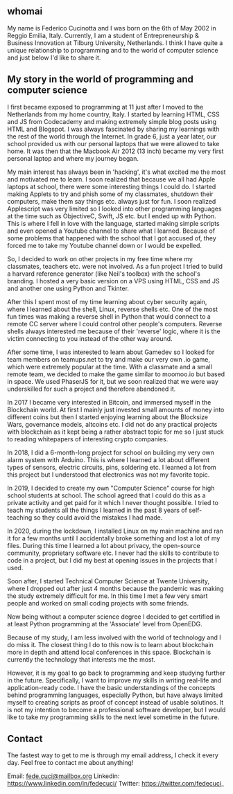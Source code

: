## whomai

My name is Federico Cucinotta and I was born on the 6th of May 2002 in Reggio Emilia, Italy. Currently, I am a student of Entrepreneurship & Business Innovation at Tilburg University, Netherlands. I think I have quite a unique relationship to programming and to the world of computer science and just below I'd like to share it.

## My story in the world of programming and computer science

I first became exposed to programming at 11 just after I moved to the Netherlands from my home country, Italy. I started by learning HTML, CSS and JS from Codecademy and making extremely simple blog posts using HTML and Blogspot. I was always fascinated by sharing my learnings with the rest of the world through the Internet. In grade 6, just a year later, our school provided us with our personal laptops that we were allowed to take home. It was then that the Macbook Air 2012 (13 inch) became my very first personal laptop and where my journey began.

My main interest has always been in 'hacking', it's what excited me the most and motivated me to learn. I soon realized that because we all had Apple laptops at school, there were some interesting things I could do. I started making Applets to try and phish some of my classmates, shutdown their computers, make them say things etc. always just for fun. I soon realized Applescript was very limited so I looked into other programming languages at the time such as ObjectiveC, Swift, JS etc. but I ended up with Python. This is where I fell in love with the language, started making simple scripts and even opened a Youtube channel to share what I learned. Because of some problems that happened with the school that I got accused of, they forced me to take my Youtube channel down or I would be expelled.

So, I decided to work on other projects in my free time where my classmates, teachers etc. were not involved. As a fun project I tried to build a harvard reference generator (like Neil's toolbox) with the school's branding. I hosted a very basic version on a VPS using HTML, CSS and JS and another one using Python and Tkinter.

After this I spent most of my time learning about cyber security again, where I learned about the shell, Linux, reverse shells etc. One of the most fun times was making a reverse shell in Python that would connect to a remote CC server where I could control other people's computers. Reverse shells always interested me because of their 'reverse' logic, where it is the victim connecting to you instead of the other way around.

After some time, I was interested to learn about Gamedev so I looked for team members on teamups.net to try and make our very own .io game, which were extremely popular at the time. With a classmate and a small remote team, we decided to make the game similar to moomoo.io but based in space. We used PhaserJS for it, but we soon realized that we were way underskilled for such a project and therefore abandoned it.

In 2017 I became very interested in Bitcoin, and immersed myself in the Blockchain world. At first I mainly just invested small amounts of money into different coins but then I started enjoying learning about the Blocksize Wars, governance models, altcoins etc. I did not do any practical projects with blockchain as it kept being a rather abstract topic for me so I just stuck to reading whitepapers of interesting crypto companies.

In 2018, I did a 6-month-long project for school on building my very own alarm system with Arduino. This is where I learned a lot about different types of sensors, electric circuits, pins, soldering etc. I learned a lot from this project but I understood that electronics was not my favorite topic.

In 2019, I decided to create my own "Computer Science" course for high school students at school. The school agreed that I could do this as a private activity and get paid for it which I never thought possible. I tried to teach my students all the things I learned in the past 8 years of self-teaching so they could avoid the mistakes I had made.

In 2020, during the lockdown, I installed Linux on my main machine and ran it for a few months until I accidentally broke something and lost a lot of my files. During this time I learned a lot about privacy, the open-source community, proprietary software etc. I never had the skills to contribute to code in a project, but I did my best at opening issues in the projects that I used. 

Soon after, I started Technical Computer Science at Twente University, where I dropped out after just 4 months because the pandemic was making the study extremely difficult for me. In this time I met a few very smart people and worked on small coding projects with some friends.

Now being without a computer science degree I decided to get certified in at least Python programming at the 'Associate' level from OpenEDG. 

Because of my study, I am less involved with the world of technology and I do miss it. The closest thing I do to this now is to learn about blockchain more in depth and attend local conferences in this space. Blockchain is currently the technology that interests me the most. 

However, it is my goal to go back to programming and keep studying further in the future. Specifically, I want to improve my skills in writing real-life and application-ready code. I have the basic understandings of the concepts behind programming languages, especially Python, but have always limited myself to creating scripts as proof of concept instead of usable solutinos. It is not my intention to become a professional software developer, but I would like to take my programming skills to the next level sometime in the future.

## Contact

The fastest way to get to me is through my email address, I check it every day. Feel free to contact me about anything!

Email: fede.cuci@mailbox.org
Linkedin: https://www.linkedin.com/in/fedecuci/
Twitter: https://twitter.com/fedecuci_

